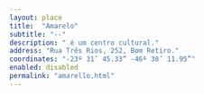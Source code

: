 ```yaml
---
layout: place
title:  "Amarelo"
subtitle: "--"
description: " é um centro cultural."
address: "Rua Três Rios, 252, Bom Retiro."
coordinates: "-23º 31’ 45.33” -46º 38’ 11.95”"
enabled: disabled
permalink: "amarello.html"
---
```

